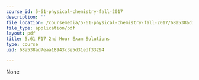 ```yaml
---
course_id: 5-61-physical-chemistry-fall-2017
description: ''
file_location: /coursemedia/5-61-physical-chemistry-fall-2017/68a538ad7eaa18943c3e5d31edf33294_MIT5_61F17_exam2_sol.pdf
file_type: application/pdf
layout: pdf
title: 5.61 F17 2nd Hour Exam Solutions
type: course
uid: 68a538ad7eaa18943c3e5d31edf33294

---
```

None